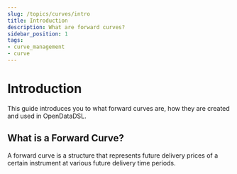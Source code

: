 ```yaml
---
slug: /topics/curves/intro
title: Introduction
description: What are forward curves?
sidebar_position: 1
tags:
- curve_management
- curve
---
```

Introduction
=============

This guide introduces you to what forward curves are, how they are created and used in OpenDataDSL.  

## What is a Forward Curve?
A forward curve is a structure that represents future delivery prices of a certain instrument at various future delivery time periods.


